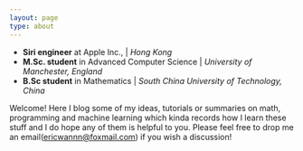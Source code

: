 ```yaml
---
layout: page
type: about
---
```


* **Siri engineer** at Apple Inc., \| *Hong Kong*
* **M.Sc. student** in Advanced Computer Science \| *University of Manchester, England*
* **B.Sc student** in Mathematics \| *South China University of Technology, China*

Welcome! Here I blog some of my ideas, tutorials or summaries on math, programming and machine learning which kinda records how I learn these stuff and I do hope any of them is helpful to you. 
Please feel free to drop me an email(ericwannn@foxmail.com) if you wish a discussion! 
